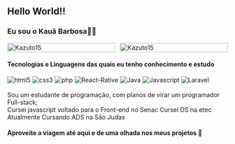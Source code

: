 ## Hello World!!

### Eu sou o Kauã Barbosa🐱‍👤

<div style="display:flex; gap: 0px 10px;">
    <img src="https://github-readme-stats.vercel.app/api?username=Kazuto15&show_icons=true&theme=tokyonight" alt="Kazuto15" height="100%" />
    <img src="https://github-readme-stats.vercel.app/api/top-langs/?username=Kazuto15&compact=true&theme=tokyonight" alt="Kazuto15" height="100%" />
</div>

#### Tecnologias e Linguagens das quais eu tenho conhecimento e estudo
<div>
    <img src="https://img.shields.io/badge/HTML5-E34F26?style=for-the-badge&logo=html5&logoColor=white" alt="html5" title="html5" aling="center" />
    <img src="https://img.shields.io/badge/CSS3-1572B6?style=for-the-badge&logo=css3&logoColor=white" alt="css3" title="css3" aling="center" />
    <img src="https://img.shields.io/badge/PHP-777BB4?style=for-the-badge&logo=php&logoColor=white" alt="php" title="php" aling="center" />
    <img src="https://img.shields.io/badge/React_Native-20232A?style=for-the-badge&logo=react&logoColor=61DAFB" alt="React-Rative" title="React Native" aling="center" />
    <img src="https://img.shields.io/badge/Java-ED8B00?style=for-the-badge&logo=openjdk&logoColor=white" alt="Java" title="Java" aling="center" />
    <img src="https://img.shields.io/badge/JavaScript-F7DF1E?style=for-the-badge&logo=javascript&logoColor=black" alt="Javascript" title="Javascript" aling="center" />
    <img src="https://img.shields.io/badge/Laravel-FF2D20?style=for-the-badge&logo=laravel&logoColor=white" alt="Laravel" title="Laravel" aling="center" />
</div><br>
Sou um estudante de programação, com planos de virar um programador Full-stack;<br>
Cursei javascript voltado para o Front-end no Senac
Cursei DS na etec
Atualmente Cursando ADS na São Judas<br>

#### Aproveite a viagem até aqui e de uma olhada nos meus projetos 👀
